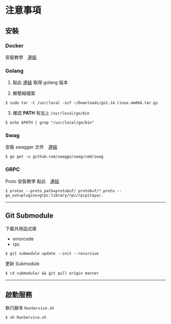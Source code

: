 # 注意事項

## 安裝

### Docker

安裝教學　[連結](https://www.digitalocean.com/community/tutorials/how-to-install-and-use-docker-on-ubuntu-18-04)

### Golang

1. 點此 [連結](https://golang.org/dl/) 取得 golang 版本

2. 解壓縮檔案
   
```
$ sudo tar -C /usr/local -xzf ~/Downloads/go1.14.linux-amd64.tar.gz
```

3. 確認 __PATH__ 有加上 `/usr/local/go/bin`
   
```
$ echo $PATH | grep "/usr/local/go/bin"
```

### Swag
安裝 swagger 文件　[連結](https://github.com/swaggo/swag)

```
$ go get -u github.com/swaggo/swag/cmd/swag
```

### GRPC
Proto 安裝教學 點此　[連結](https://yami.io/protobuf/)

```
$ protoc --proto_path=protobuf/ protobuf/*.proto --go_out=plugins=grpc:library/rpc/rpcpitaya/.
```

---
## Git Submodule
下載共用函式庫 

- errorcode 
- rpc

```
$ git submodule update --init --recursive
```  

更新 Submodule
```
$ cd submodule/ && git pull origin master
```

---
## 啟動服務
執行腳本 `RunService.sh`

```
$ sh RunService.sh
```
